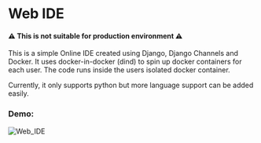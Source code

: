 # Web IDE

#### :warning: This is not suitable for production environment :warning:

This is a simple Online IDE created using Django, Django Channels and Docker.
It uses docker-in-docker (dind) to spin up docker containers for each user. 
The code runs inside the users isolated docker container.

Currently, it only supports python but more language support can be added easily.

### Demo:

![Web_IDE](https://user-images.githubusercontent.com/24854406/129922226-5f834259-a2ae-45ac-90f6-d7f5f1d993cf.gif)

